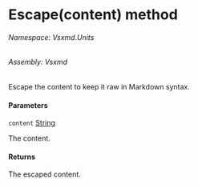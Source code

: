 <a name='M-Vsxmd-Units-Extensions-Escape-System-String-'></a>
# Escape(content) method

###### Namespace:  Vsxmd.Units

###### Assembly:  Vsxmd

Escape the content to keep it raw in Markdown syntax.

#### Parameters

`content`  [String](https://docs.microsoft.com/dotnet/api/System.String)  

The content.

#### Returns





The escaped content.
